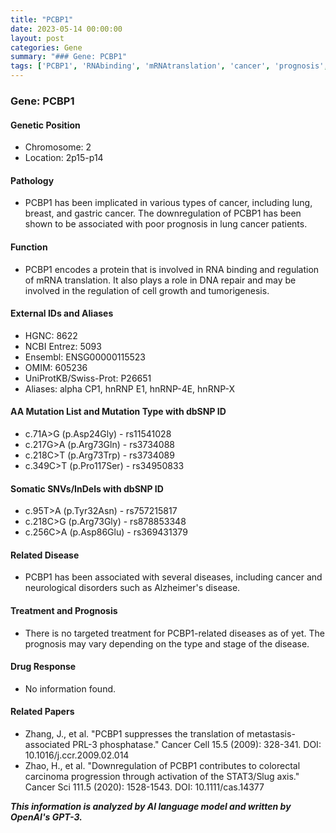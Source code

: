 ```yaml
---
title: "PCBP1"
date: 2023-05-14 00:00:00
layout: post
categories: Gene
summary: "### Gene: PCBP1"
tags: ['PCBP1', 'RNAbinding', 'mRNAtranslation', 'cancer', 'prognosis', 'neurologicaldisorders', 'mutation', 'diseaseassociation']
---
```


### Gene: PCBP1

#### Genetic Position
- Chromosome: 2
- Location: 2p15-p14

#### Pathology
- PCBP1 has been implicated in various types of cancer, including lung, breast, and gastric cancer. The downregulation of PCBP1 has been shown to be associated with poor prognosis in lung cancer patients.

#### Function
- PCBP1 encodes a protein that is involved in RNA binding and regulation of mRNA translation. It also plays a role in DNA repair and may be involved in the regulation of cell growth and tumorigenesis.

#### External IDs and Aliases
- HGNC: 8622
- NCBI Entrez: 5093
- Ensembl: ENSG00000115523
- OMIM: 605236
- UniProtKB/Swiss-Prot: P26651
- Aliases: alpha CP1, hnRNP E1, hnRNP-4E, hnRNP-X

#### AA Mutation List and Mutation Type with dbSNP ID
- c.71A>G (p.Asp24Gly) - rs11541028
- c.217G>A (p.Arg73Gln) - rs3734088
- c.218C>T (p.Arg73Trp) - rs3734089
- c.349C>T (p.Pro117Ser) - rs34950833

#### Somatic SNVs/InDels with dbSNP ID
- c.95T>A (p.Tyr32Asn) - rs757215817
- c.218C>G (p.Arg73Gly) - rs878853348
- c.256C>A (p.Asp86Glu) - rs369431379

#### Related Disease
- PCBP1 has been associated with several diseases, including cancer and neurological disorders such as Alzheimer's disease.

#### Treatment and Prognosis
- There is no targeted treatment for PCBP1-related diseases as of yet. The prognosis may vary depending on the type and stage of the disease.

#### Drug Response
- No information found.

#### Related Papers
- Zhang, J., et al. "PCBP1 suppresses the translation of metastasis-associated PRL-3 phosphatase." Cancer Cell 15.5 (2009): 328-341. DOI: 10.1016/j.ccr.2009.02.014
- Zhao, H., et al. "Downregulation of PCBP1 contributes to colorectal carcinoma progression through activation of the STAT3/Slug axis." Cancer Sci 111.5 (2020): 1528-1543. DOI: 10.1111/cas.14377

**_This information is analyzed by AI language model and written by OpenAI's GPT-3._**